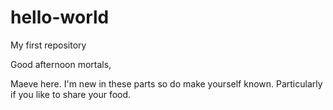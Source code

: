 # hello-world
My first repository

Good afternoon mortals,

Maeve here. I'm new in these parts so do make yourself known.
Particularly if you like to share your food.
